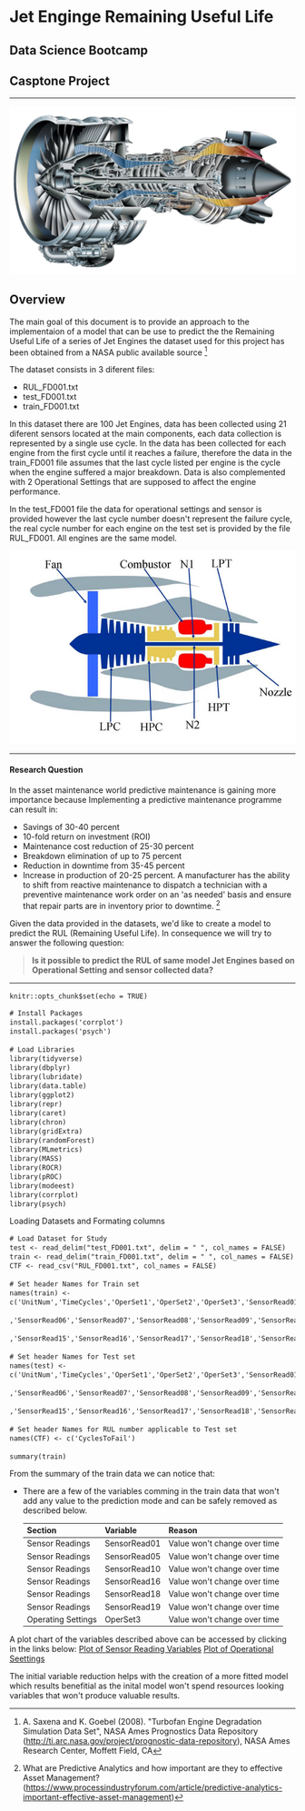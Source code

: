 # Jet Enginge Remaining Useful Life
## Data Science Bootcamp
## Casptone Project
---

![Internal View of a Jet Engine](JetEngine.jpg)

## Overview

The main goal of this document is to provide an approach to the implementaion of a model that can be use to predict the the Remaining Useful Life of a series of Jet Engines the dataset used for this project has been obtained from a NASA public available source [^1]  

The dataset consists in 3 diferent files:
- RUL_FD001.txt
- test_FD001.txt
- train_FD001.txt

In this dataset there are 100 Jet Engines, data has been collected using 21 diferent sensors located at the main components, each data collection is represented by a single use cycle. In the data has been collected for each engine from the first cycle until it reaches a failure, therefore the data in the train_FD001 file assumes that the last cycle listed per engine is the cycle when the engine suffered a major breakdown. Data is also complemented with 2 Operational Settings that are supposed to affect the engine performance.

In the test_FD001 file the data for operational settings and sensor is provided however the last cycle number doesn't represent the failure cycle, the real cycle number for each engine on the test set is provided by the file RUL_FD001. All engines are the same model.

![Breakdown of Internal components of a Jet Engine](JetEngineComp.png)

---
#### Research Question
In the asset maintenance world predictive maintenance is gaining more importance because Implementing a predictive maintenance programme can result in:

- Savings of 30-40 percent
- 10-fold return on investment (ROI)
- Maintenance cost reduction of 25-30 percent
- Breakdown elimination of up to 75 percent
- Reduction in downtime from 35-45 percent
- Increase in production of 20-25 percent. A manufacturer has the ability to shift from reactive maintenance to dispatch a technician with a preventive maintenance work order on an 'as needed' basis and ensure that repair parts are in inventory prior to downtime. [^2]


Given the data provided in the datasets, we'd like to create a model to predict the RUL (Remaining Useful Life). In consequence we will try to answer the following question:

>**Is it possible to predict the RUL of same model Jet Engines based on Operational Setting and sensor collected data?**
---
```{r setup, include=FALSE}
knitr::opts_chunk$set(echo = TRUE)
```

```{r Library Load, include=FALSE}
# Install Packages
install.packages('corrplot')
install.packages('psych')

# Load Libraries
library(tidyverse)
library(dbplyr)
library(lubridate)
library(data.table)
library(ggplot2)
library(repr)
library(caret)
library(chron)
library(gridExtra)
library(randomForest)
library(MLmetrics)
library(MASS)
library(ROCR)
library(pROC)
library(modeest)
library(corrplot)
library(psych)
```

Loading Datasets and Formating columns

```{r Load and format datasets}
# Load Dataset for Study
test <- read_delim("test_FD001.txt", delim = " ", col_names = FALSE)
train <- read_delim("train_FD001.txt", delim = " ", col_names = FALSE)
CTF <- read_csv("RUL_FD001.txt", col_names = FALSE)

# Set header Names for Train set
names(train) <- c('UnitNum','TimeCycles','OperSet1','OperSet2','OperSet3','SensorRead01','SensorRead02','SensorRead03','SensorRead04','SensorRead05'
                  ,'SensorRead06','SensorRead07','SensorRead08','SensorRead09','SensorRead10','SensorRead11','SensorRead12','SensorRead13','SensorRead14'
                  ,'SensorRead15','SensorRead16','SensorRead17','SensorRead18','SensorRead19','SensorRead20','SensorRead21','CyclesToFail')

# Set header Names for Test set
names(test) <- c('UnitNum','TimeCycles','OperSet1','OperSet2','OperSet3','SensorRead01','SensorRead02','SensorRead03','SensorRead04','SensorRead05'
                 ,'SensorRead06','SensorRead07','SensorRead08','SensorRead09','SensorRead10','SensorRead11','SensorRead12','SensorRead13','SensorRead14'
                 ,'SensorRead15','SensorRead16','SensorRead17','SensorRead18','SensorRead19','SensorRead20','SensorRead21','CyclesToFail')

# Set header Names for RUL number applicable to Test set
names(CTF) <- c('CyclesToFail')

summary(train)
```
From the summary of the train data we can notice that:
- There are a few of the variables comming in the train data that won't add any value to the prediction mode and can be safely removed as described below.

    | Section | Variable | Reason |
    |---      | ----     | ---    |
    |Sensor Readings |SensorRead01 | Value won't change over time
    |Sensor Readings |SensorRead05 | Value won't change over time
    |Sensor Readings |SensorRead10 | Value won't change over time
    |Sensor Readings |SensorRead16 | Value won't change over time
    |Sensor Readings |SensorRead18 | Value won't change over time
    |Sensor Readings |SensorRead19 | Value won't change over time
    |Operating Settings | OperSet3 | Value won't change over time

A plot chart of the variables described above can be accessed by clicking in the links below:
[Plot of Sensor Reading Variables](https://public.tableau.com/profile/freddy.anato4039#!/vizhome/DataScience-Capstone/PlotofSensorReadings?publish=yes)
[Plot of Operational Seettings](https://public.tableau.com/profile/freddy.anato4039#!/vizhome/DataScience-Capstone/PlotofOperationSettings?publish=yes)

The initial variable reduction helps with the creation of a more fitted model which results benefitial as the inital model won't spend resources looking variables that won't produce valuable results.
 

[^1]: A. Saxena and K. Goebel (2008). "Turbofan Engine Degradation Simulation Data Set", NASA Ames Prognostics Data Repository (http://ti.arc.nasa.gov/project/prognostic-data-repository), NASA Ames Research Center, Moffett Field, CA

[^2]: What are Predictive Analytics and how important are they to effective Asset Management? (https://www.processindustryforum.com/article/predictive-analytics-important-effective-asset-management)
